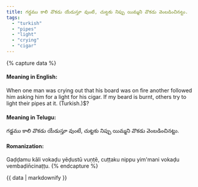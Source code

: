 ```yaml
---
title: గడ్డము కాలి వొకడు యేడుస్తూ వుంటే, చుట్టకు నిప్పు యిమ్మని వొకడు వెంబడించినట్టు.
tags:
  - "turkish"
  - "pipes"
  - "light"
  - "crying"
  - "cigar"
---
```


{% capture data %}
#### Meaning in English:
When one man was crying out that his board was on fire another followed him asking him for a light for his cigar.
If my beard is burnt, others try to light their pipes at it. (Turkish.)$?

#### Meaning in Telugu:
గడ్డము కాలి వొకడు యేడుస్తూ వుంటే, చుట్టకు నిప్పు యిమ్మని వొకడు వెంబడించినట్టు.

#### Romanization:
Gaḍḍamu kāli vokaḍu yēḍustū vuṇṭē, cuṭṭaku nippu yim'mani vokaḍu vembaḍin̄cinaṭṭu.
{% endcapture %}

{{ data | markdownify }}

